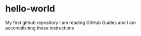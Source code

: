 # hello-world
My first github repository
I am reading GitHub Guides and I am accomplishing these instructions
